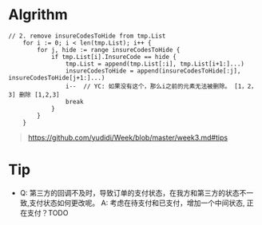 
# Algrithm

```
// 2. remove insureCodesToHide from tmp.List
	for i := 0; i < len(tmp.List); i++ {
		for j, hide := range insureCodesToHide {
			if tmp.List[i].InsureCode == hide {
				tmp.List = append(tmp.List[:i], tmp.List[i+1:]...)
				insureCodesToHide = append(insureCodesToHide[:j], insureCodesToHide[j+1:]...)
				i--  // YC: 如果没有这个，那么i之前的元素无法被删除。 [1，2，3] 删除 [1,2,3]
				break
			}
		}
	}
```
> https://github.com/yudidi/Week/blob/master/week3.md#tips

# Tip

* Q: 第三方的回调不及时，导致订单的支付状态，在我方和第三方的状态不一致,支付状态如何更改呢。
A: 考虑在待支付和已支付，增加一个中间状态, 正在支付？TODO
